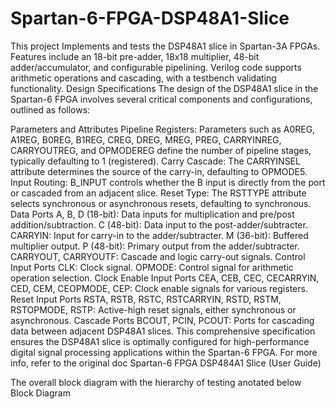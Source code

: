 # Spartan-6-FPGA-DSP48A1-Slice
This project Implements and tests the DSP48A1 slice in Spartan-3A FPGAs. Features include an 18-bit pre-adder, 18x18 multiplier, 48-bit adder/accumulator, and configurable pipelining. Verilog code supports arithmetic operations and cascading, with a testbench validating functionality.
Design Specifications
The design of the DSP48A1 slice in the Spartan-6 FPGA involves several critical components and configurations, outlined as follows:

Parameters and Attributes
Pipeline Registers: Parameters such as A0REG, A1REG, B0REG, B1REG, CREG, DREG, MREG, PREG, CARRYINREG, CARRYOUTREG, and OPMODEREG define the number of pipeline stages, typically defaulting to 1 (registered).
Carry Cascade: The CARRYINSEL attribute determines the source of the carry-in, defaulting to OPMODE5.
Input Routing: B_INPUT controls whether the B input is directly from the port or cascaded from an adjacent slice.
Reset Type: The RSTTYPE attribute selects synchronous or asynchronous resets, defaulting to synchronous.
Data Ports
A, B, D (18-bit): Data inputs for multiplication and pre/post addition/subtraction.
C (48-bit): Data input to the post-adder/subtracter.
CARRYIN: Input for carry-in to the adder/subtracter.
M (36-bit): Buffered multiplier output.
P (48-bit): Primary output from the adder/subtracter.
CARRYOUT, CARRYOUTF: Cascade and logic carry-out signals.
Control Input Ports
CLK: Clock signal.
OPMODE: Control signal for arithmetic operation selection.
Clock Enable Input Ports
CEA, CEB, CEC, CECARRYIN, CED, CEM, CEOPMODE, CEP: Clock enable signals for various registers.
Reset Input Ports
RSTA, RSTB, RSTC, RSTCARRYIN, RSTD, RSTM, RSTOPMODE, RSTP: Active-high reset signals, either synchronous or asynchronous.
Cascade Ports
BCOUT, PCIN, PCOUT: Ports for cascading data between adjacent DSP48A1 slices.
This comprehensive specification ensures the DSP48A1 slice is optimally configured for high-performance digital signal processing applications within the Spartan-6 FPGA. For more info, refer to the original doc Spartan-6 FPGA DSP484A1 Slice (User Guide)

The overall block diagram with the hierarchy of testing anotated below
Block Diagram
